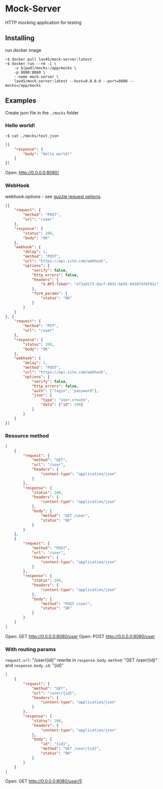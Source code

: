 # Mock-Server

HTTP mocking application for testing

## Installing
run docker image

```shell
~$ docker pull lav45/mock-server:latest
~$ docker run --rm -i \
    -v $(pwd)/mocks:/app/mocks \
    -p 8080:8080 \
    --name mock-server \
    lav45/mock-server:latest --host=0.0.0.0 --port=8080 --mocks=/app/mocks
```

## Examples
Create json file in the `./mocks` folder

### Hello world!
```shell
~$ cat ./mocks/test.json
```
```json
[{
    "response": {
        "body": "Hello world!"
    }
}]
```
Open: http://0.0.0.0:8080/

### WebHook
webhook.options - see [guzzle request options](https://docs.guzzlephp.org/en/stable/request-options.html)

```json
[{
    "request": {
        "method": "POST",
        "url": "/user"
    },
    "response": {
        "status": 200,
        "body": "OK"
    },
    "webhook": {
        "delay": 1,
        "method": "POST",
        "url": "https://api.site.com/webhook",
        "options": {
            "verify": false,
            "http_errors": false,
            "headers": {
                "X-API-Token": "e71ad173-dacf-493c-be55-643074fdf41c"
            },
            "form_params": {
                "status": "OK"
            }
        }
    }
}, {
    "request": {
        "method": "PUT",
        "url": "/user"
    },
    "response": {
        "status": 200,
        "body": "OK"
    },
    "webhook": {
        "delay": 1,
        "method": "POST",
        "url": "https://api.site.com/webhook",
        "options": {
            "verify": false,
            "http_errors": false,
            "auth": ["login", "password"],
            "json": {
                "type": "user.create",
                "data": {"id": 100}
            }
        }
    }
}]
```

### Resource method
```json
[
    {
        "request": {
            "method": "GET",
            "url": "/user",
            "headers": {
                "content-type": "application/json"
            }
        },
        "response": {
            "status": 200,
            "headers": {
                "content-type": "application/json"
            },
            "body": {
                "method": "GET /user",
                "status": "OK"
            }
        }
    },
    {
        "request": {
            "method": "POST",
            "url": "/user",
            "headers": {
                "content-type": "application/json"
            }
        },
        "response": {
            "status": 200,
            "headers": {
                "content-type": "application/json"
            },
            "body": {
                "method": "POST /user",
                "status": "OK"
            }
        }
    }
]
```
Open: GET http://0.0.0.0:8080/user
Open: POST http://0.0.0.0:8080/user

### With routing params
`request.url`: "/user/{id}" rewrite in `response.body.method`: "GET /user/{id}" and `response.body.id`: "{id}"
```json
[
    {
        "request": {
            "method": "GET",
            "url": "/user/{id}",
            "headers": {
                "content-type": "application/json"
            }
        },
        "response": {
            "status": 200,
            "headers": {
                "content-type": "application/json"
            },
            "body": {
                "id": "{id}",
                "method": "GET /user/{id}",
                "status": "OK"
            }
        }
    }
]
```
Open: GET http://0.0.0.0:8080/user/5